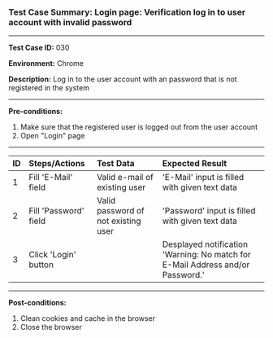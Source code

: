 
### Test Case Summary: Login page: Verification log in to user account with invalid password

---

**Test Case ID:** 030

**Environment:** Chrome

**Description:** Log in to the user account with an password that is not registered in the system

---

**Pre-conditions:**
1. Make sure that the registered user is logged out from the user account 
2. Open "Login" page

---

|      ID       | Steps/Actions |  Test Data  | Expected Result |
| ------------- | :------------- | :--------- | :-------------- |
|       1       | Fill 'E-Mail' field | Valid e-mail of existing user | 'E-Mail' input is filled with given text data |
|       2       | Fill 'Password' field | Valid password of not existing user | 'Password' input is filled with given text data |
|       3       | Click 'Login' button |  | Desplayed notification 'Warning: No match for E-Mail Address and/or Password.' |

---

**Post-conditions:**
1. Clean cookies and cache in the browser
2. Close the browser
